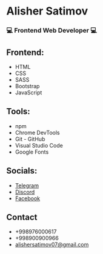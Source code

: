 # Alisher Satimov

### 💻 Frontend Web Developer 💻

## Frontend:

- HTML
- CSS
- SASS
- Bootstrap
- JavaScript

## Tools:

- npm
- Chrome DevTools
- Git - GitHub
- Visual Studio Code
- Google Fonts

## Socials:

- [Telegram](https://t.me/Alisher_Satimov)
- [Discord](https://discord.com/users/alishersatimov#3440)
- [Facebook](https://www.facebook.com/profile.php?id=100075801456756)

## Contact

- +998976000617
- +998900900966
- alishersatimov07@gmail.com
